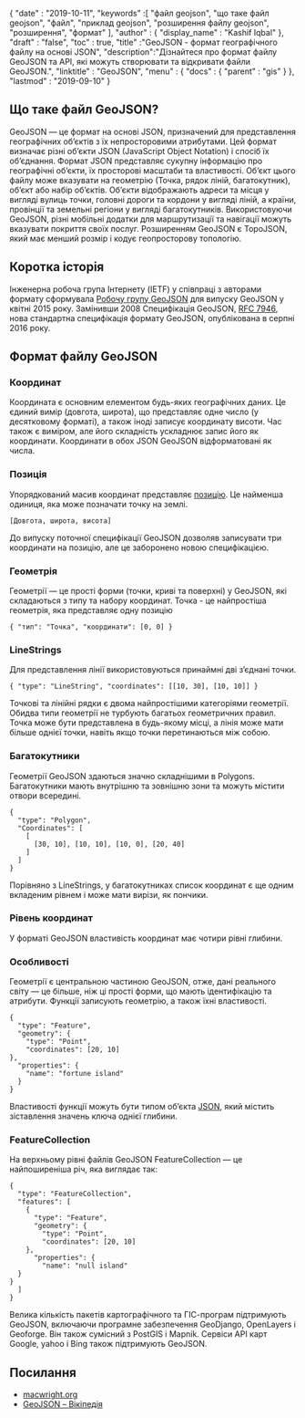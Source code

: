 {
  "date" : "2019-10-11",
  "keywords" :[ "файл geojson", "що таке файл geojson", "файл", "приклад geojson", "розширення файлу geojson", "розширення", "формат" ],
  "author" : {
    "display_name" : "Kashif Iqbal"
},
  "draft" : "false",
  "toc" : true,
  "title" :"GeoJSON - формат географічного файлу на основі JSON",
  "description":"Дізнайтеся про формат файлу GeoJSON та API, які можуть створювати та відкривати файли GeoJSON.",
  "linktitle" : "GeoJSON",
  "menu" : {
    "docs" : {
      "parent" : "gis"
}
},
  "lastmod" : "2019-09-10"
}

## Що таке файл GeoJSON?

GeoJSON — це формат на основі JSON, призначений для представлення географічних об’єктів з їх непросторовими атрибутами. Цей формат визначає різні об’єкти JSON (JavaScript Object Notation) і спосіб їх об’єднання. Формат JSON представляє сукупну інформацію про географічні об’єкти, їх просторові масштаби та властивості. Об’єкт цього файлу може вказувати на геометрію (Точка, рядок ліній, багатокутник), об’єкт або набір об’єктів. Об’єкти відображають адреси та місця у вигляді вулиць точки, головні дороги та кордони у вигляді ліній, а країни, провінції та земельні регіони у вигляді багатокутників. Використовуючи GeoJSON, різні мобільні додатки для маршрутизації та навігації можуть вказувати покриття своїх послуг. Розширенням GeoJSON є TopoJSON, який має менший розмір і кодує геопросторову топологію.

## Коротка історія ##

Інженерна робоча група Інтернету (IETF) у співпраці з авторами формату сформувала [Робочу групу GeoJSON](https://datatracker.ietf.org/wg/geojson/charter/) для випуску GeoJSON у квітні 2015 року. Замінивши 2008 Специфікація GeoJSON, [RFC 7946](https://tools.ietf.org/html/rfc7946), нова стандартна специфікація формату GeoJSON, опублікована в серпні 2016 року.

## Формат файлу GeoJSON ##

### Координат ###

Координата є основним елементом будь-яких географічних даних. Це єдиний вимір (довгота, широта), що представляє одне число (у десятковому форматі), а також іноді записує координату висоти. Час також є виміром, але його складність ускладнює запис його як координати. Координати в обох JSON GeoJSON відформатовані як числа.

### Позиція ###

Упорядкований масив координат представляє [позицію](https://geojson.org/geojson-spec.html#positions). Це найменша одиниця, яка може позначати точку на землі.

`[Довгота, широта, висота]`

До випуску поточної специфікації GeoJSON дозволяв записувати три координати на позицію, але це заборонено новою специфікацією.

### Геометрія ###

Геометрії — це прості форми (точки, криві та поверхні) у GeoJSON, які складаються з типу та набору координат. Точка - це найпростіша геометрія, яка представляє одну позицію

`{ "тип": "Точка", "координати": [0, 0] }`

### LineStrings ###

Для представлення лінії використовуються принаймні дві з’єднані точки.

`{ "type": "LineString", "coordinates": [[10, 30], [10, 10]] }`

Точкові та лінійні рядки є двома найпростішими категоріями геометрії. Обидва типи геометрії не турбують багатьох геометричних правил. Точка може бути представлена в будь-якому місці, а лінія може мати більше однієї точки, навіть якщо точки перетинаються між собою.

### Багатокутники ###

Геометрії GeoJSON здаються значно складнішими в Polygons. Багатокутники мають внутрішню та зовнішню зони та можуть містити отвори всередині.

```
{
  "type": "Polygon",
  "Coordinates": [
    [
      [30, 10], [10, 10], [10, 0], [20, 40]
    ]
  ]
}
```

Порівняно з LineStrings, у багатокутниках список координат є ще одним вкладеним рівнем і може мати вирізи, як пончики.

### Рівень координат ###

У форматі GeoJSON властивість координат має чотири рівні глибини.

### Особливості ###

Геометрії є центральною частиною GeoJSON, отже, дані реального світу — це більше, ніж ці прості форми, що мають ідентифікацію та атрибути. Функції записують геометрію, а також їхні властивості.

```
{
  "type": "Feature",
  "geometry": {
    "type": "Point",
    "coordinates": [20, 10]
},
  "properties": {
    "name": "fortune island"
  }
}

```

Властивості функції можуть бути типом об’єкта [JSON](http://json.org/), який містить зіставлення значень ключа однієї глибини.

### FeatureCollection ###

На верхньому рівні файлів GeoJSON FeatureCollection — це найпоширеніша річ, яка виглядає так:

```
{
  "type": "FeatureCollection",
  "features": [
    {
      "type": "Feature",
      "geometry": {
        "type": "Point",
        "coordinates": [20, 10]
    },
      "properties": {
        "name": "null island"
  }
}
  ]
}
```

Велика кількість пакетів картографічного та ГІС-програм підтримують GeoJSON, включаючи програмне забезпечення GeoDjango, OpenLayers і Geoforge. Він також сумісний з PostGIS і Mapnik. Сервіси API карт Google, yahoo і Bing також підтримують GeoJSON.

## Посилання ##

* [macwright.org](https://macwright.org/2015/03/23/geojson-second-bite.html)
* [GeoJSON – Вікіпедія](https://en.wikipedia.org/wiki/GeoJSON)

